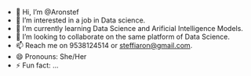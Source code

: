 - 👋 Hi, I’m @Aronstef
- 👀 I’m interested in a job in Data science.
- 🌱 I’m currently learning Data Science and Arificial Intelligence Models.
- 💞️ I’m looking to collaborate on the same platform of Data Science.
- 📫 Reach me on 9538124514 or steffiaron@gmail.com.
- 😄 Pronouns: She/Her
- ⚡ Fun fact: ...

<!---
Aronstef/Aronstef is a ✨ special ✨ repository because its `README.md` (this file) appears on your GitHub profile.
You can click the Preview link to take a look at your changes.
--->
